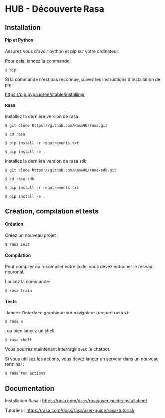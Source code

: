 # HUB - Découverte Rasa

## Installation

#### **Pip et Python**

Assurez vous d'avoir python et pip sur votre ordinateur.

Pour cela, lancez la commande:

`$ pip`

Si la commande n'est pas reconnue, suivez les instructions d'installation de pip:

https://pip.pypa.io/en/stable/installing/

#### **Rasa**
Installez la dernière version de rasa:

`$ git clone https://github.com/RasaHQ/rasa.git`

`$ cd rasa`

`$ pip install -r requirements.txt`

`$ pip install -e .`

Installez la dernière version de rasa sdk:

`$ git clone https://github.com/RasaHQ/rasa-sdk.git`

`$ cd rasa-sdk`

`$ pip install -r requirements.txt`

`$ pip install -e .`

## Création, compilation et tests

#### **Création**

Créez un nouveau projet :

`$ rasa init`

#### **Compilation**

Pour compiler ou recompiler votre code, vous devez entrainer le reseau neuronal.

Lancez la commande:

`$ rasa train`

#### **Tests**

-lancez l'interface graphique sur navigateur (requert rasa x):

`$ rasa x`

-ou bien lancez un shell

`$ rasa shell`

Vous pourrez maintenant interragir avec le chatbot.

Si vous utilisez les actions, vous devez lancer un serveur dans un nouveau terminal :

`$ rasa run actions`

## Documentation

Installation Rasa : https://rasa.com/docs/rasa/user-guide/installation/

Tutoriels : https://rasa.com/docs/rasa/user-guide/rasa-tutorial/
